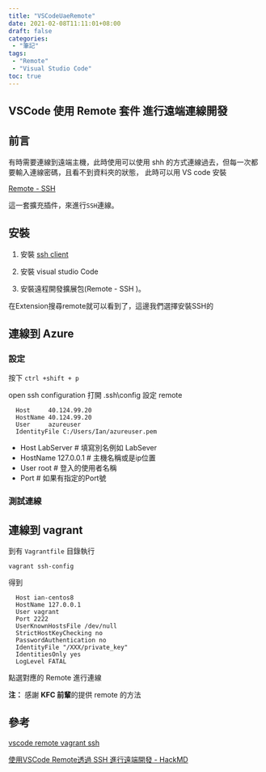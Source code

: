 ```yaml
---
title: "VSCodeUaeRemote"
date: 2021-02-08T11:11:01+08:00
draft: false
categories:
 - "筆記"
tags:
 - "Remote"
 - "Visual Studio Code"
toc: true
---
```


## VSCode 使用 Remote 套件 進行遠端連線開發
<!--more-->

## 前言

有時需要連線到遠端主機，此時使用可以使用 shh 的方式連線過去，但每一次都要輸入連線密碼，且看不到資料夾的狀態， 此時可以用 VS code 安裝

[Remote - SSH](https://code.visualstudio.com/docs/remote/remote-overview)

這一套擴充插件，來進行`SSH`連線。

## 安裝

1. 安裝 [ssh client](https://code.visualstudio.com/docs/remote/troubleshooting#_installing-a-supported-ssh-client)

2. 安裝 visual studio Code

3. 安裝遠程開發擴展包(Remote - SSH )。

在Extension搜尋remote就可以看到了，這邊我們選擇安裝SSH的

## 連線到 Azure

### 設定

按下 `ctrl +shift + p`

open ssh configuration
打開 .ssh\config
設定 remote

```shell
  Host     40.124.99.20
  HostName 40.124.99.20
  User     azureuser
  IdentityFile C:/Users/Ian/azureuser.pem
```

- Host LabServer      # 填寫別名例如 LabSever
- HostName 127.0.0.1  # 主機名稱或是ip位置
- User root           # 登入的使用者名稱
- Port                # 如果有指定的Port號

### 測試連線


## 連線到 vagrant  

到有 `Vagrantfile` 目錄執行

```shell
vagrant ssh-config
```

得到

```shell
  Host ian-centos8
  HostName 127.0.0.1
  User vagrant
  Port 2222
  UserKnownHostsFile /dev/null
  StrictHostKeyChecking no
  PasswordAuthentication no
  IdentityFile "/XXX/private_key"
  IdentitiesOnly yes
  LogLevel FATAL

```

點選對應的 Remote 進行連線

**注：**  感謝 **KFC 前輩**的提供 remote 的方法

## 參考

[vscode remote vagrant ssh](https://code.visualstudio.com/blogs/2019/07/25/remote-ssh)

[使用VSCode Remote透過 SSH 進行遠端開發 - HackMD](https://hackmd.io/@brick9450/vscode-remote
)



